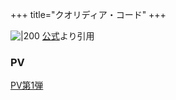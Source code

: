 +++
title="クオリディア・コード"
+++

![|200](https://qualidea.jp/sp/assets/img/top/160708/kv.jpg)
[公式](https://www.google.com/url?sa=i&url=https%3A%2F%2Fqualidea.jp%2F&psig=AOvVaw2Q0cJg_ycXfXQaN90S-fMj&ust=1720787211106000&source=images&cd=vfe&opi=89978449&ved=0CBEQjRxqFwoTCLjgrYj-nocDFQAAAAAdAAAAABAE)より引用


### PV
[PV第1弾](https://www.youtube.com/watch?v=ohFqqKSxMk0)

